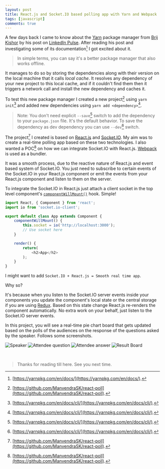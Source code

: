 ```yaml
---
layout: post
title: React.js and Socket.IO based polling app with Yarn and Webpack
tags: [javascript]
comments: true
---
```


A few days back I came to know about the [Yarn](https://yarnpkg.com/) package manager from [Brij Kishor](https://www.linkedin.com/pulse/you-excited-yarn-brij-kishor-sharma) by his post on [LinkedIn Pulse](https://www.linkedin.com/pulse/you-excited-yarn-brij-kishor-sharma). After reading his post and investigating some of its documentation[^1] I got excited about it.

> In simple terms, you can say it's a better package manager that also works offline.

It manages to do so by storing the dependencies along with their version on the local machine that it calls *local cache*. It resolves any dependency of your new project to this local cache, and if it couldn't find them then it triggers a network call and install the new dependency and caches it.

To test this new package manager I created a new project[^2] using `yarn init`[^3] and added new dependencies using `yarn add <dependency>`[^3].

> Note: You don't need explicit `--save`[^3] switch to add the dependency to your `package.json` file. It's the default behavior. To save the dependency as dev dependency you can use `--dev`[^3] switch.

The project[^2] I created is based on [React.js](https://facebook.github.io/react/) and [Socket.IO](http://socket.io/). My aim was to create a real-time polling app based on these two technologies. I also wanted a POC[^2] on how we can integrate Socket.IO with React.js. [Webpack](https://webpack.github.io/) is used as a bundler.

It was a smooth process, due to the reactive nature of React.js and event based system of Socket.IO. You just need to subscribe to certain events of the Socket.IO in your React.js component or emit the events from your React.js component and listen to them on the server.

To integrate the Socket.IO in React.js just attach a client socket in the top level component's [`componentWillMount()`](https://github.com/ManvendraSK/react-poll/blob/master/components/App.js#L28) hook. Simple!

~~~js
import React, { Component } from 'react';
import io from 'socket.io-client';

export default class App extends Component {
	componentWillMount() {
		this.socket = io('http://localhost:3000');
		// Use socket here
	}

	render() {
		return(
			<h2>App</h2>
		);
	}
}
~~~

I might want to add `Socket.IO + React.js = Smooth real time app`.

Why so?

It's because when you listen to the Socket.IO server events inside your components you update the component's local state or the central storage if you are using [Redux](http://redux.js.org/). Based on this state change React.js re-renders the component automatically. No extra work on your behalf, just listen to the Socket.IO server events.

In this project, you will see a real-time pie chart board that gets updated based on the polls of the audiences on the response of the questions asked by the speaker. Follows some screenshots.

![Speaker](/assets/img/react-js-and-socket-io/speaker.png)
![Attendee question](/assets/img/react-js-and-socket-io/question.png)
![Attendee answer](/assets/img/react-js-and-socket-io/answered.png)
![Result Board](/assets/img/react-js-and-socket-io/board.png)

&nbsp; &nbsp;

>Thanks for reading till here. See you next time.

[^1]: [https://yarnpkg.com/en/docs/](https://yarnpkg.com/en/docs/).
[^2]: [https://github.com/ManvendraSK/react-poll](https://github.com/ManvendraSK/react-poll).
[^3]: [https://yarnpkg.com/en/docs/cli/](https://yarnpkg.com/en/docs/cli/).